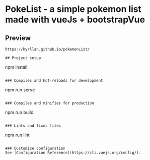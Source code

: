 # PokeList - a simple pokemon list made with vueJs + bootstrapVue


## Preview
```
https://kyrllan.github.io/pokemonList/

## Project setup
```
npm install
```

### Compiles and hot-reloads for development
```
npm run serve
```

### Compiles and minifies for production
```
npm run build
```

### Lints and fixes files
```
npm run lint
```

### Customize configuration
See [Configuration Reference](https://cli.vuejs.org/config/).
